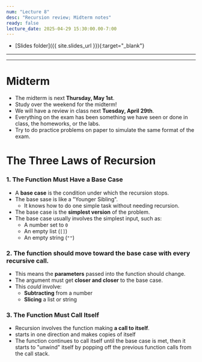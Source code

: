```yaml
---
num: "Lecture 8"
desc: "Recursion review; Midterm notes"
ready: false
lecture_date: 2025-04-29 15:30:00.00-7:00
---
```


* [Slides folder]({{ site.slides_url }}){:target="_blank"}

---

---

# Midterm

- The midterm is next **Thursday, May 1st**.
- Study over the weekend for the midterm! 
- We will have a review in class next **Tuesday, April 29th**.
- Everything on the exam has been something we have seen or done in class, the homeworks, or the labs.
- Try to do practice problems on paper to simulate the same format of the exam. 

# The Three Laws of Recursion

### 1. The Function Must Have a Base Case
- A **base case** is the condition under which the recursion stops.
- The base sase is like a "Younger Sibling".
  - It knows how to do one simple task without needing recursion.
- The base case is the **simplest version** of the problem.
- The base case usually involves the simplest input, such as:
  - A number set to `0`
  - An empty list (`[]`)
  - An empty string (`""`)

### 2. The function should move toward the base case with every recursive call.
- This means the **parameters** passed into the function should change.
- The argument must get **closer and closer** to the base case.
- This _could_ involve:
  - **Subtracting** from a number
  - **Slicing** a list or string

### 3. The Function Must Call Itself
- Recursion involves the function making **a call to itself**.
- starts in one direction and makes copies of itself
- The function continues to call itself until the base case is met, then it starts to "unwind" itself by popping off the previous function calls from the call stack.

